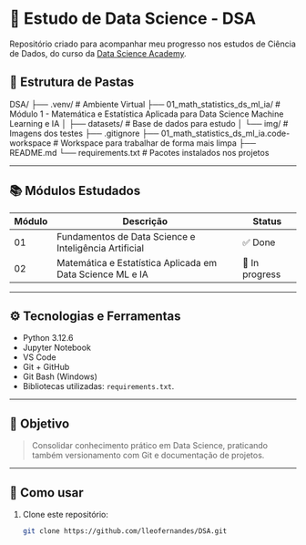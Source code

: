 # 📘 Estudo de Data Science - DSA

Repositório criado para acompanhar meu progresso nos estudos de Ciência de Dados, do curso da [Data Science Academy](https://www.datascienceacademy.com.br/).

## 📁 Estrutura de Pastas
DSA/
├── .venv/                                     # Ambiente Virtual
├── 01_math_statistics_ds_ml_ia/               # Módulo 1 - Matemática e Estatística Aplicada para Data Science Machine Learning e IA
│   ├── datasets/                              # Base de dados para estudo
│   └── img/                                   # Imagens dos testes
├── .gitignore
├── 01_math_statistics_ds_ml_ia.code-workspace # Workspace para trabalhar de forma mais limpa
├── README.md
└── requirements.txt                           # Pacotes instalados nos projetos

--- 
## 📚 Módulos Estudados

| Módulo | Descrição                                                    | Status          |
|--------|--------------------------------------------------------------|-----------------|
| 01     | Fundamentos de Data Science e Inteligência Artificial        | ✅ Done        |
| 02     | Matemática e Estatística Aplicada em Data Science ML e IA    | 🔄 In progress |

---

## ⚙️ Tecnologias e Ferramentas

- Python 3.12.6
- Jupyter Notebook
- VS Code
- Git + GitHub
- Git Bash (Windows)
- Bibliotecas utilizadas: `requirements.txt`.

---

## 🧠 Objetivo

> Consolidar conhecimento prático em Data Science, praticando também versionamento com Git e documentação de projetos.

---

## 🚀 Como usar

1. Clone este repositório:
   ```bash
   git clone https://github.com/lleofernandes/DSA.git
